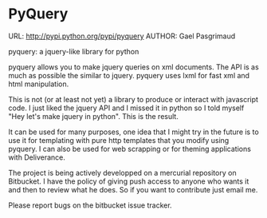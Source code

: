 # PyQuery

URL: http://pypi.python.org/pypi/pyquery
AUTHOR: Gael Pasgrimaud

pyquery: a jquery-like library for python

pyquery allows you to make jquery queries on xml documents. The API is as much as possible the similar to jquery. pyquery uses lxml for fast xml and html manipulation.

This is not (or at least not yet) a library to produce or interact with javascript code. I just liked the jquery API and I missed it in python so I told myself "Hey let's make jquery in python". This is the result.

It can be used for many purposes, one idea that I might try in the future is to use it for templating with pure http templates that you modify using pyquery. I can also be used for web scrapping or for theming applications with Deliverance.

The project is being actively developped on a mercurial repository on Bitbucket. I have the policy of giving push access to anyone who wants it and then to review what he does. So if you want to contribute just email me.

Please report bugs on the bitbucket issue tracker.

